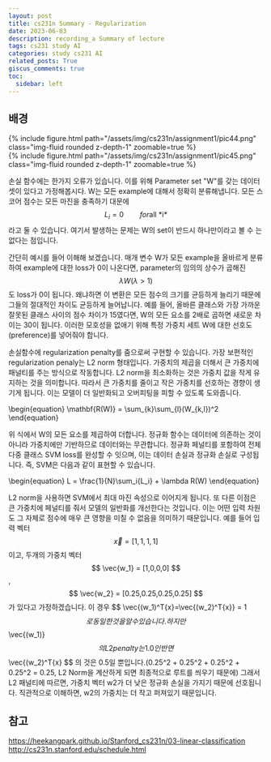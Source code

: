 ```yaml
---
layout: post
title: cs231n Summary - Regularization
date: 2023-06-03
description: recording_a Summary of lecture
tags: cs231 study AI
categories: study cs231 AI
related_posts: True
giscus_comments: true
toc:
  sidebar: left
---
```


## 배경
<div class="row mt-3">
    <div class="col-sm mt-3 mt-md-0">
        {% include figure.html path="/assets/img/cs231n/assignment1/pic44.png" class="img-fluid rounded z-depth-1" zoomable=true %}
    </div>
    <div class="col-sm mt-3 mt-md-0">
        {% include figure.html path="/assets/img/cs231n/assignment1/pic45.png" class="img-fluid rounded z-depth-1" zoomable=true %}
    </div>    
</div>

손실 함수에는 한가지 오류가 있습니다. 이를 위해 Parameter set "W"를 갖는 데이터셋이 있다고 가정해봅시다. W는 모든 example에 대해서 정확히 분류해냅니다. 모든 스코어 점수는 모든 마진을 충족하기 대문에 $$ L_i = 0  \qquad for \text{all *i*} $$ 라고 둘 수 있습니다. 여기서 발생하는 문제는 W의 set이 반드시 하나만이라고 볼 수 는 없다는 점입니다.

간단히 예시를 들어 이해해 보겠습니다. 매개 변수 W가 모든 example을 올바르게 분류하여 example에 대한 loss가 0이 나온다면, parameter의 임의의 상수가 곱해진 $$ \lambda W (\lambda > 1) $$ 도 loss가 0이 됩니다. 왜냐하면 이 변환은 모든 점수의 크기를 균등하게 늘리기 때문에 그들의 절대적인 차이도 균등하게 늘어납니다. 예를 들어, 올바른 클래스와 가장 가까운 잘못된 클래스 사이의 점수 차이가 15였다면, W의 모든 요소를 2배로 곱하면 새로운 차이는 30이 됩니다. 이러한 모호성을 없애기 위해 특정 가중치 세트 W에 대한 선호도(preference)를 넣어줘야 합니다.

손실함수에 regularization penalty를 줌으로써 구현할 수 있습니다. 가장 보편적인 regularization penaly는 L2 norm 형태입니다. 가중치의 제곱을 더해서 큰 가중치에 패널티를 주는 방식으로 작동합니다. L2 norm을 최소화하는 것은 가중치 값을 작게 유지하는 것을 의미합니다. 따라서 큰 가중치를 줄이고 작은 가중치를 선호하는 경향이 생기게 됩니다. 이는 모델이 더 일반화되고 오버피팅을 피할 수 있도록 도와줍니다.

\begin{equation} \mathbf{R(W)} = \sum_{k}\sum_{l}(W_{k,l})^2 \end{equation}

위 식에서 W의 모든 요소를 제곱하여 더합니다. 정규화 함수는 데이터에 의존하는 것이 아니라 가중치에만 기반하므로 데이터와는 무관합니다. 정규화 페널티를 포함하여 전체 다중 클래스 SVM loss를 완성할 수 잇으며, 이는 데이터 손실과 정규화 손실로 구성됩니다. 즉, SVM은 다음과 같이 표현할 수 있습니다.

\begin{equation} L = \frac{1}{N}\sum_i{L_i} + \lambda R(W) \end{equation}

L2 norm을 사용하면 SVM에서 최대 마진 속성으로 이어지게 됩니다. 또 다른 이점은 큰 가중치에 페널티를 줘서 모델의 일반화를 개선한다는 것입니다. 이는 어떤 입력 차원도 그 자체로 점수에 매우 큰 영향을 미칠 수 없음을 의미하기 때문입니다. 예를 들어 입력 벡터 $$ \vec{x} = [1,1,1,1] $$ 이고, 두개의 가중치 벡터 $$ \vec{w_1} = [1,0,0,0] $$ , $$ \vec{w_2} = [0.25,0.25,0.25,0.25] $$ 가 있다고 가정하겠습니다. 이 경우 $$ \vec{(w_1)^T{x}=\vec{(w_2)^T{x}} = 1 $$ 로 동일한 것을 알 수 있습니다. 하지만 $$ \vec{(w_1)} $$의 L2 penalty는 1.0인 반면 $$ \vec{(w_2)^T{x} $$ 의 것은 0.5일 뿐입니다.(0.25^2 + 0.25^2 + 0.25^2 + 0.25^2 = 0.25, L2 Norm을 계산하게 되면 최종적으로 루트를 씌우기 때문에) 그래서 L2 패널티에 따르면, 가중치 벡터 w2가 더 낮은 정규화 손실을 가지기 때문에 선호됩니다. 직관적으로 이해하면, w2의 가중치는 더 작고 퍼져있기 때문입니다.



## 참고
https://heekangpark.github.io/Stanford_cs231n/03-linear-classification<br>
http://cs231n.stanford.edu/schedule.html
